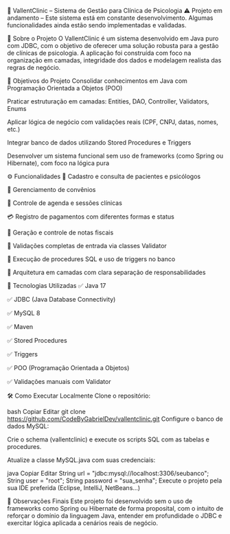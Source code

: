 🧠 VallentClinic – Sistema de Gestão para Clínica de Psicologia
⚠️ Projeto em andamento – Este sistema está em constante desenvolvimento. Algumas funcionalidades ainda estão sendo implementadas e validadas.

📌 Sobre o Projeto
O VallentClinic é um sistema desenvolvido em Java puro com JDBC, com o objetivo de oferecer uma solução robusta para a gestão de clínicas de psicologia. A aplicação foi construída com foco na organização em camadas, integridade dos dados e modelagem realista das regras de negócio.

🎯 Objetivos do Projeto
Consolidar conhecimentos em Java com Programação Orientada a Objetos (POO)

Praticar estruturação em camadas: Entities, DAO, Controller, Validators, Enums

Aplicar lógica de negócio com validações reais (CPF, CNPJ, datas, nomes, etc.)

Integrar banco de dados utilizando Stored Procedures e Triggers

Desenvolver um sistema funcional sem uso de frameworks (como Spring ou Hibernate), com foco na lógica pura

⚙️ Funcionalidades
👤 Cadastro e consulta de pacientes e psicólogos

📑 Gerenciamento de convênios

📅 Controle de agenda e sessões clínicas

💳 Registro de pagamentos com diferentes formas e status

🧾 Geração e controle de notas fiscais

🔐 Validações completas de entrada via classes Validator

🧠 Execução de procedures SQL e uso de triggers no banco

🧩 Arquitetura em camadas com clara separação de responsabilidades

🚀 Tecnologias Utilizadas
✅ Java 17

✅ JDBC (Java Database Connectivity)

✅ MySQL 8

✅ Maven

✅ Stored Procedures

✅ Triggers

✅ POO (Programação Orientada a Objetos)

✅ Validações manuais com Validator

🛠️ Como Executar Localmente
Clone o repositório:

bash
Copiar
Editar
git clone https://github.com/CodeByGabrielDev/vallentclinic.git
Configure o banco de dados MySQL:

Crie o schema (vallentclinic) e execute os scripts SQL com as tabelas e procedures.

Atualize a classe MySQL.java com suas credenciais:

java
Copiar
Editar
String url = "jdbc:mysql://localhost:3306/seubanco";
String user = "root";
String password = "sua_senha";
Execute o projeto pela sua IDE preferida (Eclipse, IntelliJ, NetBeans...)

🧾 Observações Finais
Este projeto foi desenvolvido sem o uso de frameworks como Spring ou Hibernate de forma proposital, com o intuito de reforçar o domínio da linguagem Java, entender em profundidade o JDBC e exercitar lógica aplicada a cenários reais de negócio.

